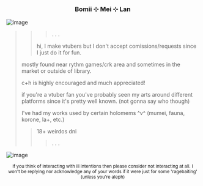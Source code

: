 ### <p align="center">Bomii ⊹ Mei ⊹ Lan</p>

![image](https://files.catbox.moe/jnl3zr.jpeg)
>>> . . .
>>> 
>> hi, I make vtubers but I don't accept comissions/requests since I just do it for fun.
>> 
> mostly found near rythm games/crk area and sometimes in the market or outside of library.
>
> c+h is highly encouraged and much appreciated!
>
> if you're a vtuber fan you've probably seen my arts around different platforms since it's pretty well known. (not gonna say who though)
>
> I've had my works used by certain holomems ^v^ (mumei, fauna, korone, la+, etc.)
>
>> 18+ weirdos dni
>>
>>> . . .
>>>
![image](https://files.catbox.moe/t7f7si.jpeg)
<p align="center"><sup> if you think of interacting with ill intentions then please consider not interacting at all. I won't be replying nor acknowledge any of your words if it were just for some 'ragebaiting' (unless you're aleph) </sup></p>
